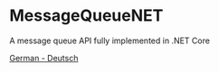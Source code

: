 # MessageQueueNET

A message queue API fully implemented in .NET Core

[German - Deutsch](./doc/README_de.md)